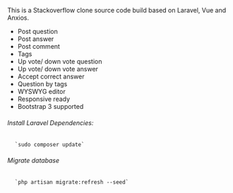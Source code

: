 This is a Stackoverflow clone source code build based on Laravel, Vue and Anxios.

- Post question
- Post answer
- Post comment
- Tags
- Up vote/ down vote question
- Up vote/ down vote answer
- Accept correct answer
- Question by tags
- WYSWYG editor
- Responsive ready
- Bootstrap 3 supported

<h6>Install Laravel Dependencies:</h6>
<pre>
  <code>`sudo composer update`</code>
</pre>
<h6>Migrate database</h6>
<pre>
  <code>`php artisan migrate:refresh --seed`</code>
</pre>
